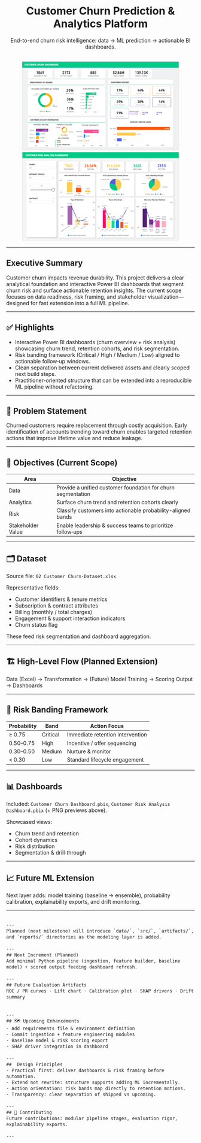 <div align="center">

# Customer Churn Prediction & Analytics Platform

End-to-end churn risk intelligence: data → ML prediction → actionable BI dashboards.

<br/>
<img src="Customer Churn Dashboard.png" alt="Churn Dashboard" width="420" />
<img src="Customer Risk Analysis.png" alt="Risk Dashboard" width="420" />

</div>

---

## Executive Summary
Customer churn impacts revenue durability. This project delivers a clear analytical foundation and interactive Power BI dashboards that segment churn risk and surface actionable retention insights. The current scope focuses on data readiness, risk framing, and stakeholder visualization—designed for fast extension into a full ML pipeline.

---
## ✅ Highlights
- Interactive Power BI dashboards (churn overview + risk analysis) showcasing churn trend, retention cohorts, and risk segmentation.
- Risk banding framework (Critical / High / Medium / Low) aligned to actionable follow‑up windows.
- Clean separation between current delivered assets and clearly scoped next build steps.
- Practitioner-oriented structure that can be extended into a reproducible ML pipeline without refactoring.

---
## 🧩 Problem Statement
Churned customers require replacement through costly acquisition. Early identification of accounts trending toward churn enables targeted retention actions that improve lifetime value and reduce leakage.

---
## 🎯 Objectives (Current Scope)
| Area | Objective |
|------|-----------|
| Data | Provide a unified customer foundation for churn segmentation |
| Analytics | Surface churn trend and retention cohorts clearly |
| Risk | Classify customers into actionable probability-aligned bands |
| Stakeholder Value | Enable leadership & success teams to prioritize follow‑ups |

---
## 🗂 Dataset
Source file: `02 Customer Churn-Dataset.xlsx`

Representative fields:
- Customer identifiers & tenure metrics
- Subscription & contract attributes
- Billing (monthly / total charges)
- Engagement & support interaction indicators
- Churn status flag

These feed risk segmentation and dashboard aggregation.

---
## 🏗 High-Level Flow (Planned Extension)
Data (Excel) → Transformation → (Future) Model Training → Scoring Output → Dashboards

---
## 🎯 Risk Banding Framework
| Probability | Band | Action Focus |
|-------------|------|-------------|
| ≥ 0.75 | Critical | Immediate retention intervention |
| 0.50–0.75 | High | Incentive / offer sequencing |
| 0.30–0.50 | Medium | Nurture & monitor |
| < 0.30 | Low | Standard lifecycle engagement |

---
## 📊 Dashboards
Included: `Customer Churn Dashboard.pbix`, `Customer Risk Analysis Dashboard.pbix` (+ PNG previews above).

Showcased views:
- Churn trend and retention
- Cohort dynamics
- Risk distribution
- Segmentation & drill‑through

---
## 📈 Future ML Extension
Next layer adds: model training (baseline → ensemble), probability calibration, explainability exports, and drift monitoring.

---

```

---
Planned (next milestone) will introduce `data/`, `src/`, `artifacts/`, and `reports/` directories as the modeling layer is added.

---
## Next Increment (Planned)
Add minimal Python pipeline (ingestion, feature builder, baseline model) + scored output feeding dashboard refresh.

---
## Future Evaluation Artifacts
ROC / PR curves · Lift chart · Calibration plot · SHAP drivers · Drift summary


---
## 🗺 Upcoming Enhancements
- Add requirements file & environment definition
- Commit ingestion + feature engineering modules
- Baseline model & risk scoring export
- SHAP driver integration in dashboard

---
##  Design Principles
- Practical first: deliver dashboards & risk framing before automation.
- Extend not rewrite: structure supports adding ML incrementally.
- Action orientation: risk bands map directly to retention motions.
- Transparency: clear separation of shipped vs upcoming.

---
## 🤝 Contributing
Future contributions: modular pipeline stages, evaluation rigor, explainability exports.

---
